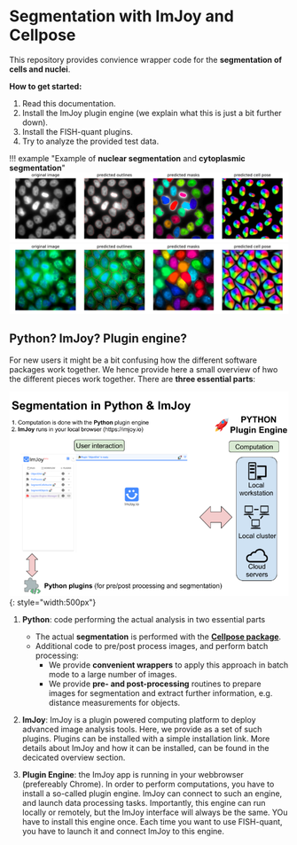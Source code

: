 
# Segmentation with ImJoy and Cellpose

This repository provides convience wrapper code for the **segmentation of cells and nuclei**. 

__How to get started:__

1. Read this documentation.
2. Install the ImJoy plugin engine (we explain what this is just a bit further down).
3. Install the FISH-quant plugins.
4. Try to analyze the provided test data.
   
!!! example "Example of **nuclear segmentation** and **cytoplasmic segmentation**"
    ![segmentation__nuclei](img/segmentation__nuclei.png)
    ![segmentation__cells](img/segmentation__cells.png)

## Python? ImJoy? Plugin engine?

For new users it might be a bit confusing how the different software packages work together. We hence provide here a small overview of hwo the different pieces work together. There are **three essential parts**:

![fq-get-version.gif](img/segmentation-overview.png){: style="width:500px"}

1. **Python**: code performing the actual analysis in two essential parts
    * The actual **segmentation** is performed with the [**Cellpose package**](https://github.com/mouseland/cellpose).
    * Additional code to pre/post process images, and perform batch processing:
        * We provide **convenient wrappers** to apply this approach in batch mode to a large number of images.
        * We provide **pre- and post-processing** routines to prepare images for segmentation and extract further information, e.g. distance measurements for objects.  

2. **ImJoy**: ImJoy is a plugin powered computing platform to deploy advanced image analysis tools. Here, we provide as a set of such plugins. Plugins can be installed with a simple installation link. More details about ImJoy and how it can be installed, can be found in the decicated overview section.
3. **Plugin Engine**: the ImJoy app is running in your webbrowser (prefereably Chrome). In order to perform computations, you have to install a 
so-called plugin engine. ImJoy can connect to such an engine, and launch data processing tasks. Importantly, this engine can run locally or remotely, but the ImJoy interface will always be the same. YOu have to install this engine once. Each time you want to use FISH-quant, you have to launch it and connect ImJoy to this engine.


